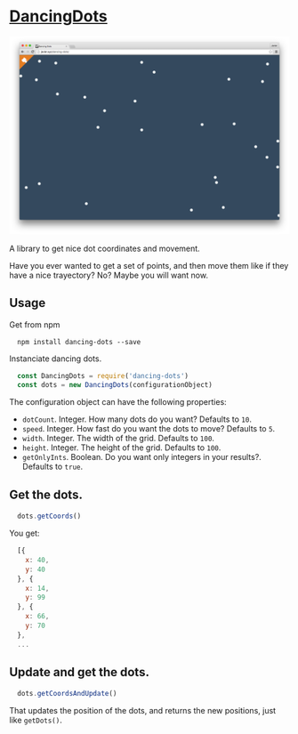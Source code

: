 # [DancingDots](http://javierbyte.github.io/dancing-dots/)

[![](screenshot.png)](http://javierbyte.github.io/dancing-dots/)

A library to get nice dot coordinates and movement.

Have you ever wanted to get a set of points, and then move them like if they have a nice trayectory? No? Maybe you will want now.

## Usage

Get from npm
```
  npm install dancing-dots --save
```

Instanciate dancing dots.

```js
  const DancingDots = require('dancing-dots')
  const dots = new DancingDots(configurationObject)
```

The configuration object can have the following properties:

  * `dotCount`. Integer. How many dots do you want? Defaults to `10`.
  * `speed`. Integer. How fast do you want the dots to move? Defaults to `5`.
  * `width`. Integer. The width of the grid. Defaults to `100`.
  * `height`. Integer. The height of the grid. Defaults to `100`.
  * `getOnlyInts`. Boolean. Do you want only integers in your results?. Defaults to `true`.


## Get the dots.

```js
  dots.getCoords()
```

You get:

```js
  [{
    x: 40,
    y: 40
  }, {
    x: 14,
    y: 99
  }, {
    x: 66,
    y: 70
  },
  ...
```

## Update and get the dots.

```js
  dots.getCoordsAndUpdate()
```

That updates the position of the dots, and returns the new positions, just like `getDots()`.